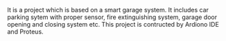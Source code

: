 It is a project which is based on a smart garage system. It includes car parking sytem with proper sensor, fire extinguishing system, garage door opening and closing system etc. This project is contructed by Ardiono IDE and Proteus. 
